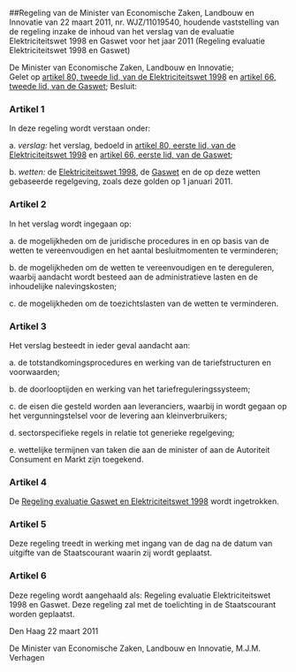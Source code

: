 <meta http-equiv='Content-Type' content='text/html; charset=utf-8' />

##Regeling van de Minister van Economische Zaken, Landbouw en Innovatie van 22 maart 2011, nr. WJZ/11019540, houdende vaststelling van de regeling inzake de inhoud van het verslag van de evaluatie Elektriciteitswet 1998 en Gaswet voor het jaar 2011 (Regeling evaluatie Elektriciteitswet 1998 en Gaswet)

De Minister van Economische Zaken, Landbouw en Innovatie;  
Gelet op [artikel 80, tweede lid, van de Elektriciteitswet 1998](../../../../../../../../wet/elektriciteitswet/1998/BWBR0009755/README.md) en [artikel 66, tweede lid, van de Gaswet](../../../../../../../../wet/gaswet/BWBR0011440/README.md);
Besluit:    

### Artikel  1  

In deze regeling wordt verstaan onder: 

a.  *verslag:* het verslag, bedoeld in [artikel 80, eerste lid, van de Elektriciteitswet 1998](../../../../../../../../wet/elektriciteitswet/1998/BWBR0009755/README.md) en [artikel 66, eerste lid, van de Gaswet](../../../../../../../../wet/gaswet/BWBR0011440/README.md);  

b.  *wetten:* de [Elektriciteitswet 1998](../../../../../../../../wet/elektriciteitswet/1998/BWBR0009755/README.md), de [Gaswet](../../../../../../../../wet/gaswet/BWBR0011440/README.md) en de op deze wetten gebaseerde regelgeving, zoals deze golden op 1 januari 2011.   

### Artikel  2  

In het verslag wordt ingegaan op: 

a. de mogelijkheden om de juridische procedures in en op basis van de wetten te vereenvoudigen en het aantal besluitmomenten te verminderen;  

b. de mogelijkheden om de wetten te vereenvoudigen en te dereguleren, waarbij aandacht wordt besteed aan de administratieve lasten en de inhoudelijke nalevingskosten;  

c. de mogelijkheden om de toezichtslasten van de wetten te verminderen.   

### Artikel  3  

Het verslag besteedt in ieder geval aandacht aan: 

a. de totstandkomingsprocedures en werking van de tariefstructuren en voorwaarden;  

b. de doorlooptijden en werking van het tariefreguleringssysteem;  

c. de eisen die gesteld worden aan leveranciers, waarbij in wordt gegaan op het vergunningstelsel voor de levering aan kleinverbruikers;  

d. sectorspecifieke regels in relatie tot generieke regelgeving;  

e. wettelijke termijnen van taken die aan de minister of aan de Autoriteit Consument en Markt zijn toegekend.   

### Artikel  4  

De [Regeling evaluatie Gaswet en Elektriciteitswet 1998](../../../../../../../../ministeriele-regeling/regeling/evaluatie/gaswet/en/elektriciteitswet/1998/BWBR0019586/README.md) wordt ingetrokken. 

### Artikel  5  

Deze regeling treedt in werking met ingang van de dag na de datum van uitgifte van de Staatscourant waarin zij wordt geplaatst. 

### Artikel  6  

Deze regeling wordt aangehaald als: Regeling evaluatie Elektriciteitswet 1998 en Gaswet. 
Deze regeling zal met de toelichting in de Staatscourant worden geplaatst.   

Den Haag 
22 maart 2011   

De 
Minister van Economische Zaken, Landbouw en Innovatie,
M.J.M. Verhagen     
